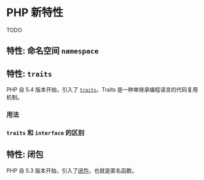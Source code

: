 # PHP 新特性

TODO

## 特性: 命名空间 `namespace`

## 特性: `traits`

PHP 自 5.4 版本开始，引入了 [`traits`](http://php.net/manual/en/language.oop5.traits.php)。Traits 是一种单继承编程语言的代码复用机制。

### 用法

### `traits` 和 `interface` 的区别

## 特性: 闭包

PHP 自 5.3 版本开始，引入了[闭包](http://php.net/manual/en/class.closure.php)，也就是匿名函数。



